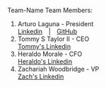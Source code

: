 Team-Name Team Members:
1) Arturo Laguna - President\
[Linkedin](https://www.linkedin.com/in/arturo-laguna-81129320a/)&emsp;|&emsp;[GitHub](https://github.com/Random9904)
2) Tommy S Taylor II - CEO\
[Tommy's Linkedin](https://www.linkedin.com/in/taylortommy/)
4) Heraldo Morale - CFO\
[Heraldo's Linkedin]()
5) Zachariah Woodbridge - VP\
[Zach's Linkedin](https://www.linkedin.com/in/zachariahw/)
